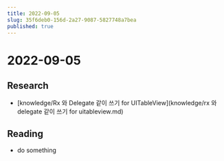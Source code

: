 ```yaml
---
title: 2022-09-05
slug: 35f6deb0-156d-2a27-9087-5827748a7bea
published: true
---
```


# 2022-09-05

## Research

* \[knowledge/Rx 와 Delegate 같이 쓰기 for UITableView\](knowledge/rx 와 delegate 같이 쓰기 for uitableview.md)

## Reading

* do something
